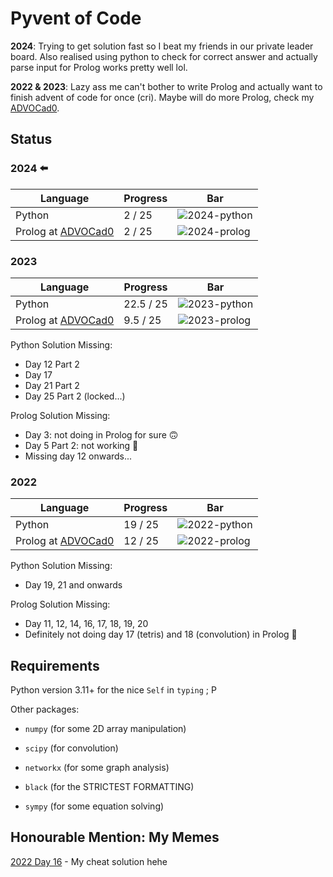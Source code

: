 # Pyvent of Code

**2024**: Trying to get solution fast so I beat my friends in our private leader board. Also realised using python to check for correct answer and actually parse input for Prolog works pretty well lol.

**2022 & 2023**: Lazy ass me can't bother to write Prolog and actually want to finish advent of code for once (cri). Maybe will do more Prolog, check my [ADVOCad0](https://github.com/kittykg/ADVOCadO).

## Status

### 2024 ⬅️

Language                                                  | Progress | Bar
--------------------------------------------------------- | -------- | --------------------------------------------
Python                                                    | 2 / 25   | ![2024-python](https://geps.dev/progress/8/)
Prolog at [ADVOCad0](https://github.com/kittykg/ADVOCadO) | 2 / 25   | ![2024-prolog](https://geps.dev/progress/8/)

### 2023

Language                                                  | Progress  | Bar
--------------------------------------------------------- | --------- | ---------------------------------------------
Python                                                    | 22.5 / 25 | ![2023-python](https://geps.dev/progress/90/)
Prolog at [ADVOCad0](https://github.com/kittykg/ADVOCadO) | 9.5 / 25  | ![2023-prolog](https://geps.dev/progress/38/)

Python Solution Missing:

- Day 12 Part 2
- Day 17
- Day 21 Part 2
- Day 25 Part 2 (locked...)

Prolog Solution Missing:

- Day 3: not doing in Prolog for sure 🙃
- Day 5 Part 2: not working 🥲
- Missing day 12 onwards...

### 2022

Language                                                  | Progress | Bar
--------------------------------------------------------- | -------- | ---------------------------------------------
Python                                                    | 19 / 25  | ![2022-python](https://geps.dev/progress/76/)
Prolog at [ADVOCad0](https://github.com/kittykg/ADVOCadO) | 12 / 25  | ![2022-prolog](https://geps.dev/progress/48/)

Python Solution Missing:

- Day 19, 21 and onwards

Prolog Solution Missing:

- Day 11, 12, 14, 16, 17, 18, 19, 20
- Definitely not doing day 17 (tetris) and 18 (convolution) in Prolog 🤡

## Requirements

Python version 3.11+ for the nice `Self` in `typing` ; P

Other packages:

- `numpy` (for some 2D array manipulation)

- `scipy` (for convolution)

- `networkx` (for some graph analysis)

- `black` (for the STRICTEST FORMATTING)

- `sympy` (for some equation solving)

## Honourable Mention: My Memes

[2022 Day 16](https://www.reddit.com/r/adventofcode/comments/znjzjm/2022_day_16_if_a_solution_gives_me_a_star_then/) - My cheat solution hehe
